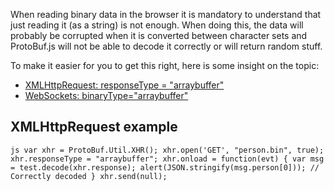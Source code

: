 When reading binary data in the browser it is mandatory to understand that just reading it (as a string) is not enough. When doing this, the data will probably be corrupted when it is converted between character sets and ProtoBuf.js will not be able to decode it correctly or will return random stuff.

To make it easier for you to get this right, here is some insight on the topic:

* [XMLHttpRequest: responseType = "arraybuffer"](https://developer.mozilla.org/en-US/docs/Web/API/XMLHttpRequest/Sending_and_Receiving_Binary_Data)
* [WebSockets: binaryType="arraybuffer"](https://developer.mozilla.org/en-US/docs/Web/API/WebSocket)

XMLHttpRequest example
----------------------
``js
var xhr = ProtoBuf.Util.XHR();
xhr.open('GET', "person.bin", true);
xhr.responseType = "arraybuffer";
xhr.onload = function(evt) {
	var msg = test.decode(xhr.response);
	alert(JSON.stringify(msg.person[0])); // Correctly decoded
}
xhr.send(null);
``